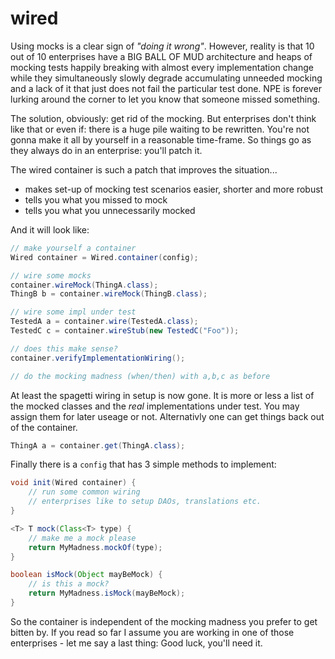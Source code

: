wired
=====

Using mocks is a clear sign of _"doing it wrong"_. However, reality is that 10 out of 10 enterprises have a BIG BALL OF MUD architecture and heaps of mocking tests happily breaking with almost every implementation change while they simultaneously slowly degrade accumulating unneeded mocking and a lack of it that just does not fail the particular test done. NPE is forever lurking around the corner to let you know that someone missed something.

The solution, obviously: get rid of the mocking. But enterprises don't think like that or even if: there is a huge pile waiting to be rewritten. You're not gonna make it all by yourself in a reasonable time-frame. So things go as they always do in an enterprise: you'll patch it.

The wired container is such a patch that improves the situation...

- makes set-up of mocking test scenarios easier, shorter and more robust
- tells you what you missed to mock
- tells you what you unnecessarily mocked

And it will look like:
```java
// make yourself a container
Wired container = Wired.container(config);

// wire some mocks
container.wireMock(ThingA.class);
ThingB b = container.wireMock(ThingB.class);

// wire some impl under test
TestedA a = container.wire(TestedA.class);
TestedC c = container.wireStub(new TestedC("Foo"));

// does this make sense?
container.verifyImplementationWiring();

// do the mocking madness (when/then) with a,b,c as before
```
At least the spagetti wiring in setup is now gone. It is more or less a list of the mocked classes and the _real_ implementations under test. You may assign them for later useage or not. Alternativly one can get things back out of the container.

```java
ThingA a = container.get(ThingA.class);
```
Finally there is a `config` that has 3 simple methods to implement:
```java
void init(Wired container) {
	// run some common wiring
	// enterprises like to setup DAOs, translations etc.
}

<T> T mock(Class<T> type) {
	// make me a mock please
	return MyMadness.mockOf(type); 
}

boolean isMock(Object mayBeMock) {
	// is this a mock?
	return MyMadness.isMock(mayBeMock); 
}
```
So the container is independent of the mocking madness you prefer to get bitten by. If you read so far I assume you are working in one of those enterprises - let me say a last thing: Good luck, you'll need it.
